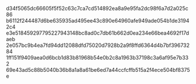 d34f5065dc66605f5f52c63c7ca7cd514892ea8a9e95fa2dc98f6a7d2a025c86
b6112f244487d6be635935ad495ee43c890e64960afe949ade054b1de31942c4
e3e518459297795227943148bc8ad0c7db61b662d0ea234e66bea4692f17daeb
2e057bc9b4ea7fd94dd12088dfd75020d7928b2a9f8ffd6364d4b7bf39673284
1ff151f9409aea0d6bcb1d83b81968b54e0b2c8a1963b37198c3a6af95e7b332
69e43ad5c88b5040b36b8a1a8a61be6ed7a44ccfcffb515a2f4ece504bf8375e
